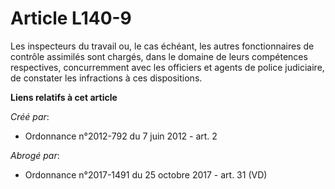# Article L140-9

Les inspecteurs du travail ou, le cas échéant, les autres fonctionnaires de contrôle assimilés sont chargés, dans le domaine
de leurs compétences respectives, concurremment avec les officiers et agents de police judiciaire, de constater les
infractions à ces dispositions.

**Liens relatifs à cet article**

_Créé par_:

  - Ordonnance n°2012-792 du 7 juin 2012 - art. 2

_Abrogé par_:

  - Ordonnance n°2017-1491 du 25 octobre 2017 - art. 31 (VD)
